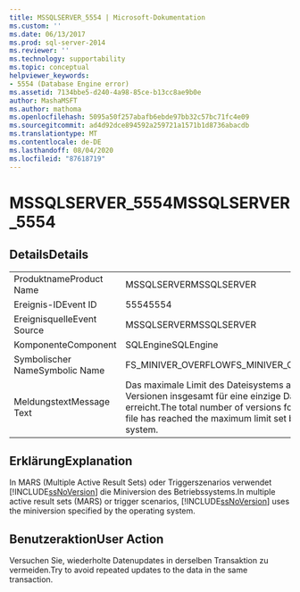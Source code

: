 ```yaml
---
title: MSSQLSERVER_5554 | Microsoft-Dokumentation
ms.custom: ''
ms.date: 06/13/2017
ms.prod: sql-server-2014
ms.reviewer: ''
ms.technology: supportability
ms.topic: conceptual
helpviewer_keywords:
- 5554 (Database Engine error)
ms.assetid: 7134bbe5-d240-4a98-85ce-b13cc8ae9b0e
author: MashaMSFT
ms.author: mathoma
ms.openlocfilehash: 5095a50f257abafb6ebde97bb32c57bc71fc4e09
ms.sourcegitcommit: ad4d92dce894592a259721a1571b1d8736abacdb
ms.translationtype: MT
ms.contentlocale: de-DE
ms.lasthandoff: 08/04/2020
ms.locfileid: "87618719"
---
```

# <a name="mssqlserver_5554"></a><span data-ttu-id="0fb68-102">MSSQLSERVER_5554</span><span class="sxs-lookup"><span data-stu-id="0fb68-102">MSSQLSERVER_5554</span></span>
    
## <a name="details"></a><span data-ttu-id="0fb68-103">Details</span><span class="sxs-lookup"><span data-stu-id="0fb68-103">Details</span></span>  
  
|||  
|-|-|  
|<span data-ttu-id="0fb68-104">Produktname</span><span class="sxs-lookup"><span data-stu-id="0fb68-104">Product Name</span></span>|<span data-ttu-id="0fb68-105">MSSQLSERVER</span><span class="sxs-lookup"><span data-stu-id="0fb68-105">MSSQLSERVER</span></span>|  
|<span data-ttu-id="0fb68-106">Ereignis-ID</span><span class="sxs-lookup"><span data-stu-id="0fb68-106">Event ID</span></span>|<span data-ttu-id="0fb68-107">5554</span><span class="sxs-lookup"><span data-stu-id="0fb68-107">5554</span></span>|  
|<span data-ttu-id="0fb68-108">Ereignisquelle</span><span class="sxs-lookup"><span data-stu-id="0fb68-108">Event Source</span></span>|<span data-ttu-id="0fb68-109">MSSQLSERVER</span><span class="sxs-lookup"><span data-stu-id="0fb68-109">MSSQLSERVER</span></span>|  
|<span data-ttu-id="0fb68-110">Komponente</span><span class="sxs-lookup"><span data-stu-id="0fb68-110">Component</span></span>|<span data-ttu-id="0fb68-111">SQLEngine</span><span class="sxs-lookup"><span data-stu-id="0fb68-111">SQLEngine</span></span>|  
|<span data-ttu-id="0fb68-112">Symbolischer Name</span><span class="sxs-lookup"><span data-stu-id="0fb68-112">Symbolic Name</span></span>|<span data-ttu-id="0fb68-113">FS_MINIVER_OVERFLOW</span><span class="sxs-lookup"><span data-stu-id="0fb68-113">FS_MINIVER_OVERFLOW</span></span>|  
|<span data-ttu-id="0fb68-114">Meldungstext</span><span class="sxs-lookup"><span data-stu-id="0fb68-114">Message Text</span></span>|<span data-ttu-id="0fb68-115">Das maximale Limit des Dateisystems an Versionen insgesamt für eine einzige Datei wurde erreicht.</span><span class="sxs-lookup"><span data-stu-id="0fb68-115">The total number of versions for a single file has reached the maximum limit set by the file system.</span></span>|  
  
## <a name="explanation"></a><span data-ttu-id="0fb68-116">Erklärung</span><span class="sxs-lookup"><span data-stu-id="0fb68-116">Explanation</span></span>  
 <span data-ttu-id="0fb68-117">In MARS (Multiple Active Result Sets) oder Triggerszenarios verwendet [!INCLUDE[ssNoVersion](../../includes/ssnoversion-md.md)] die Miniversion des Betriebssystems.</span><span class="sxs-lookup"><span data-stu-id="0fb68-117">In multiple active result sets (MARS) or trigger scenarios, [!INCLUDE[ssNoVersion](../../includes/ssnoversion-md.md)] uses the miniversion specified by the operating system.</span></span>  
  
## <a name="user-action"></a><span data-ttu-id="0fb68-118">Benutzeraktion</span><span class="sxs-lookup"><span data-stu-id="0fb68-118">User Action</span></span>  
 <span data-ttu-id="0fb68-119">Versuchen Sie, wiederholte Datenupdates in derselben Transaktion zu vermeiden.</span><span class="sxs-lookup"><span data-stu-id="0fb68-119">Try to avoid repeated updates to the data in the same transaction.</span></span>  
  
  
